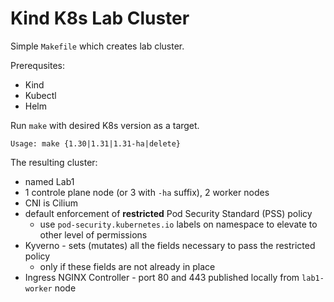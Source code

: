 # Kind K8s Lab Cluster
Simple `Makefile` which creates lab cluster.

Prerequsites:
 - Kind
 - Kubectl
 - Helm

Run `make` with desired K8s version as a target.
```
Usage: make {1.30|1.31|1.31-ha|delete}
```

The resulting cluster:
  * named Lab1
  * 1 controle plane node (or 3 with ``-ha`` suffix), 2 worker nodes
  * CNI is Cilium
  * default enforcement of **restricted** Pod Security Standard (PSS) policy
    * use ``pod-security.kubernetes.io`` labels on namespace to elevate to other level of permissions
  * Kyverno - sets (mutates) all the fields necessary to pass the restricted policy
    * only if these fields are not already in place
  * Ingress NGINX Controller - port 80 and 443 published locally from ``lab1-worker`` node